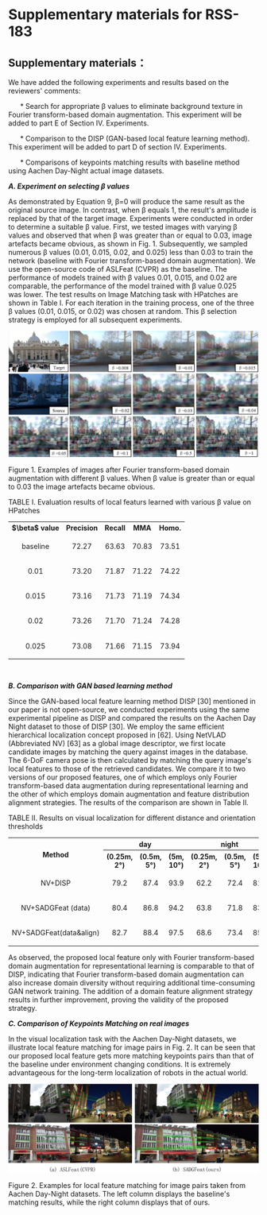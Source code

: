 # Supplementary materials for RSS-183
## Supplementary materials：
>
We have added the following experiments and results based on the reviewers' comments:<br/>
>
&nbsp;&nbsp;&nbsp;&nbsp;&nbsp; * Search for appropriate β values to eliminate background texture in Fourier transform-based domain augmentation. This experiment will be added to part E of Section Ⅳ. Experiments.<br/>
>
&nbsp;&nbsp;&nbsp;&nbsp;&nbsp; * Comparison to the DISP (GAN-based local feature learning method). This experiment will be added to part D of section Ⅳ. Experiments.<br/>
>
&nbsp;&nbsp;&nbsp;&nbsp;&nbsp;&nbsp;* Comparisons of keypoints matching results with baseline method using Aachen Day-Night actual image datasets. 

***A. Experiment on selecting β values***
>
As demonstrated by Equation 9, β=0 will produce the same result as the original source image. In contrast, when β equals 1, the result's amplitude is replaced by that of the target image. Experiments were conducted in order to determine a suitable β value. First, we tested images with varying β values and observed that when β was greater than or equal to 0.03, image artefacts became obvious, as shown in Fig. 1. Subsequently, we sampled numerous β values (0.01, 0.015, 0.02, and 0.025) less than 0.03 to train the network (baseline with Fourier transform-based domain augmentation). We use the open-source code of ASLFeat (CVPR) as the baseline. The performance of models trained with β values 0.01, 0.015, and 0.02 are comparable, the performance of the model trained with β value 0.025 was lower. The test results on Image Matching task with HPatches are shown in Table Ⅰ. For each iteration in the training process, one of the three β values (0.01, 0.015, or 0.02) was chosen at random. This β selection strategy is employed for all subsequent experiments.<br/>




![输入图片描述](https://github.com/Research000/RSS-183/blob/main/fig.1.JPG)<br/>

Figure 1. Examples of images after Fourier transform-based domain augmentation with different β values. When β value is greater than or equal to 0.03 the image artefacts became obvious.<br/>

TABLE I. Evaluation results of local featurs learned with various β value on HPatches
<table>
	<tr>
	    <th >$\beta$ value</th>
	    <th >Precision</th>
	    <th >Recall</th>  
	    <th >MMA</th> 
	    <th >Homo.</th> 
	</tr >
  <tr>
      <td><p align="center">baseline</p></td>
      <td><p align="center">72.27</p></td>
      <td><p align="center">63.63</p></td>
      <td><p align="center">70.83</p></td>
      <td><p align="center">73.51</p></td>
	</tr >
 <tr>
      <td><p align="center">0.01</p></td>
      <td><p align="center">73.20</p></td>
      <td><p align="center">71.87</p></td>
      <td><p align="center">71.22</p></td>
      <td><p align="center">74.22</p></td>
	</tr >
   <tr>
      <td><p align="center">0.015</p></td>
      <td><p align="center">73.16</p></td>
      <td><p align="center">71.73</p></td>
      <td><p align="center">71.19</p></td>
      <td><p align="center">74.34</p></td>
	</tr >
<tr>
      <td><p align="center">0.02</p></td>
      <td><p align="center">73.26</p></td>
      <td><p align="center">71.70</p></td>
      <td><p align="center">71.24</p></td>
      <td><p align="center">74.28</p></td>
	</tr >
<tr>
      <td><p align="center">0.025</p></td>
      <td><p align="center">73.08</p></td>
      <td><p align="center">71.66</p></td>
      <td><p align="center">71.15</p></td>
      <td><p align="center">73.94</p></td>
	</tr >

</table><br/>


***B. Comparison with GAN based learning method***
>
Since the GAN-based local feature learning method DISP [30] mentioned in our paper is not open-source, we conducted experiments using the same experimental pipeline as DISP and compared the results on the Aachen Day Night dataset to those of DISP [30]. We employ the same efficient hierarchical localization concept proposed in [62]. Using NetVLAD (Abbreviated NV) [63] as a global image descriptor, we first locate candidate images by matching the query against images in the database. The 6-DoF camera pose is then calculated by matching the query image's local features to those of the retrieved candidates. We compare it to two versions of our proposed features, one of which employs only Fourier transform-based data augmentation during representational learning and the other of which employs domain augmentation and feature distribution alignment strategies. The results of the comparison are shown in Table Ⅱ.<br/>

TABLE II. Results on visual localization for different distance and orientation thresholds
<table>
	<tr>
	    <th rowspan="2">Method</th>
	    <th colspan="3">day</th>
	    <th colspan="3">night</th>  
	</tr >
  <tr>
	    <th >(0.25m, 2°)</th>
	    <th>(0.5m, 5°)</th>
	    <th>(5m, 10°)</th>  
      <th >(0.25m, 2°)</th>
	    <th>(0.5m, 5°)</th>
	    <th>(5m, 10°)</th> 
	</tr >
  <tr>
	    <td><p align="center">NV+DISP</p></td>
      <td><p align="center">79.2</p></td>
      <td><p align="center">87.4</p></td>
      <td><p align="center">93.9</p></td>
      <td><p align="center">62.2</p></td>
      <td><p align="center">72.4</p></td>
      <td><p align="center">81.6</p></td>
	</tr >
 <tr>
	    <td><p align="center">NV+SADGFeat (data)</p></td>
      <td><p align="center">80.4</p></td>
      <td><p align="center">86.8</p></td>
      <td><p align="center">94.2</p></td>
      <td><p align="center">63.8</p></td>
      <td><p align="center">71.8</p></td>
      <td><p align="center">83.0</p></td>
	</tr >
   <tr>
	    <td><p align="center">NV+SADGFeat(data&align)</p></td>
      <td><p align="center">82.7</p></td>
      <td><p align="center">88.4</p></td>
      <td><p align="center">97.5</p></td>
      <td><p align="center">68.6</p></td>
      <td><p align="center">73.4</p></td>
      <td><p align="center">85.8</p></td>
	</tr >
</table>

As observed, the proposed local feature only with Fourier transform-based domain augmentation for representational learning is comparable to that of DISP, indicating that Fourier transform-based domain augmentation can also increase domain diversity without requiring additional time-consuming GAN network training. The addition of a domain feature alignment strategy results in further improvement, proving the validity of the proposed strategy.<br/>  

 
***C. Comparison of Keypoints Matching on real images***<br/>

In the visual localization task with the Aachen Day-Night datasets, we illustrate local feature matching for image pairs in Fig. 2. It can be seen that our proposed local feature gets more matching keypoints pairs than that of the baseline under environment changing conditions. It is extremely advantageous for the long-term localization of robots in the actual world.


![输入图片描述](https://github.com/Research000/RSS-183/blob/main/fig.2.JPG)<br/>

Figure 2. Examples for local feature matching for image pairs taken from Aachen Day-Night datasets. The left column displays the baseline's matching results, while the right column displays that of ours. <br/>
